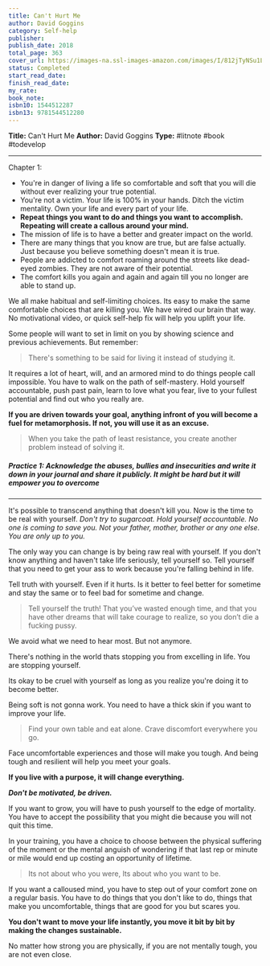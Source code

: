 ```yaml
---
title: Can't Hurt Me
author: David Goggins
category: Self-help
publisher: 
publish_date: 2018
total_page: 363
cover_url: https://images-na.ssl-images-amazon.com/images/I/812jTyNSu1L.jpg
status: Completed
start_read_date: 
finish_read_date: 
my_rate: 
book_note: 
isbn10: 1544512287
isbn13: 9781544512280
---
```

**Title:** Can't Hurt Me
**Author:** David Goggins
**Type:** #litnote #book #todevelop 

----


Chapter 1:
- You're in danger of living a life so comfortable and soft that you will die without ever realizing your true potential.
- You're not a victim. Your life is 100% in your hands. Ditch the victim mentality. Own your life and every part of your life. 
- **Repeat things you want to do and things you want to accomplish. Repeating will create a callous around your mind.** 
- The mission of life is to have a better and greater impact on the world.
- There are many things that you know are true, but are false actually. Just because you believe something doesn't mean it is true. 
- People are addicted to comfort roaming around the streets like dead-eyed zombies. They are not aware of their potential. 
- The comfort kills you again and again and again till you no longer are able to stand up. 


We all make habitual and self-limiting choices. Its easy to make the same comfortable choices that are killing you. We have wired our brain that way. No motivational video, or quick self-help fix will help you uplift your life. 

Some people will want to set in limit on you by showing science and previous achievements. But remember:

> There's something to be said for living it instead of studying it. 

It requires a lot of heart, will, and an armored mind to do things people call impossible. You have to walk on the path of self-mastery. Hold yourself accountable, push past pain, learn to love what you fear, live to your fullest potential and find out who  you really are. 

**If you are driven towards your goal, anything infront of you will become a fuel for metamorphosis. If not, you will use it as an excuse.**

> When you take the path of least resistance, you create another problem instead of solving it. 

##### Practice 1: Acknowledge the abuses, bullies and insecurities and write it down in your journal and share it publicly. It might be hard but it will empower you to overcome

----
It's possible to transcend anything that doesn't kill you. 
Now is the time to be real with yourself. *Don't try to sugarcoat. Hold yourself accountable. No one is coming to save you. Not your father, mother, brother or any one else. You are only up to you.* 

The only way you can change is by being raw real with yourself. If you don't know anything and haven't take life seriously, tell yourself so. Tell yourself that you need to get your ass to work because you're falling behind in life. 

Tell truth with yourself. Even if it hurts. Is it better to feel better for sometime and stay the same or to feel bad for sometime and change. 

> Tell yourself the truth! That you’ve wasted enough time, and that you have other dreams that will take courage to realize, so you don’t die a fucking pussy.

We avoid what we need to hear most. But not anymore. 

There's nothing in the world thats stopping you from excelling in life. You are stopping yourself. 

Its okay to be cruel with yourself as long as you realize you're doing it to become better. 

Being soft is not gonna work. You need to have a thick skin if you want to improve your life. 

> Find your own table and eat alone. Crave discomfort everywhere you go. 

Face uncomfortable experiences and those will make you tough. And being tough and resilient will help you meet your goals. 

**If you live with a purpose, it will change everything.** 

***Don't be motivated, be driven.***

If you want to grow, you will have to push yourself to the edge of mortality. You have to accept the possibility that you might die because you will not quit this time. 

In your training, you have a choice to choose between the physical suffering of the moment or the mental anguish of wondering if that last rep or minute or mile would end up costing an opportunity of lifetime. 

> Its not about who you were, Its about who you want to be.

If you want a calloused mind, you have to step out of your comfort zone on a regular basis. You have to do things that you don't like to do, things that make you uncomfortable, things that are good for you but scares you. 

**You don't want to move your life instantly, you move it bit by bit by making the changes sustainable.**

No matter how strong you are physically, if you are not mentally tough, you are not even close.

